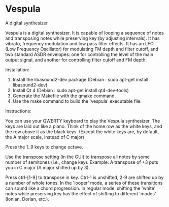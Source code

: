 Vespula
=======

A digital synthesizer

Vespula is a digital synthesizer. It is capable of looping a sequence of notes and transposing notes while preserving key (by adjusting intervals). It has vibrato, frequency modulation and low pass filter effects. It has an LFO (Low Frequency Oscillator) for modulating FM depth and filter cutoff, and two standard ASDR envelopes: one for controlling the level of the main output signal, and another for controlling filter cutoff and FM depth.

Installation:

1. Install the libasound2-dev package (Debian : sudo apt-get install libasound2-dev)
2. Install Qt 4 (Debian : sudo apt-get install qt4-dev-tools)
3. Generate the Makefile with the qmake command.
4. Use the make command to build the 'vespula' executable file.

Instructions:

You can use your QWERTY keyboard to play the Vespula synthesizer. The keys are laid out like a piano. Think of the home row as the white keys, and the row above it as the black keys. (Except the white keys are, by default, the A major scale, instead of C major)

Press the 1..9 keys to change octave.

Use the transpose setting (in the GUI) to transpose all notes by some number of semitones (i.e., change key). Example: A transpose of +3 puts you in C major (A major shifted up by 3).

Press ctrl-[1-9] to transpose in key. Ctrl-1 is unshifted, 2-9 are shifted up by a number of whole tones. In the 'looper' mode, a series of these transitions can sound like a chord progression. In regular mode, shifting the 'white' notes while preserving key has the effect of shifting to different 'modes' (Ionian, Dorian, etc.).
